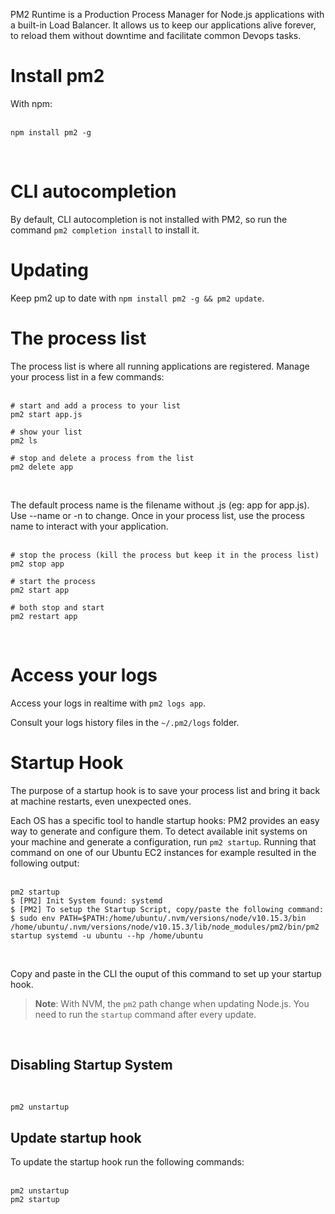 <!-- TITLE: Install PM2 Runtime -->
<!-- SUBTITLE: Production Process Manager for Node.js applications -->

PM2 Runtime is a Production Process Manager for Node.js applications with a built-in Load Balancer. It allows us to keep our applications alive forever, to reload them without downtime and facilitate common Devops tasks.
# Install pm2
With npm:<br><br>

```batchfile
npm install pm2 -g
```
<br>

# CLI autocompletion
By default, CLI autocompletion is not installed with PM2, so run the command `pm2 completion install` to install it.

# Updating
Keep pm2 up to date with `npm install pm2 -g && pm2 update`.

# The process list
The process list is where all running applications are registered. Manage your process list in a few commands:<br><br>

```batchfile
# start and add a process to your list
pm2 start app.js

# show your list
pm2 ls

# stop and delete a process from the list
pm2 delete app
```
<br>

The default process name is the filename without .js (eg: app for app.js). Use --name or -n to change. Once in your process list, use the process name to interact with your application.<br><br>

```batchfile
# stop the process (kill the process but keep it in the process list)
pm2 stop app

# start the process
pm2 start app

# both stop and start
pm2 restart app
```
<br>

# Access your logs
Access your logs in realtime with `pm2 logs app`.

Consult your logs history files in the `~/.pm2/logs` folder.

# Startup Hook
The purpose of a startup hook is to save your process list and bring it back at machine restarts, even unexpected ones.

Each OS has a specific tool to handle startup hooks: PM2 provides an easy way to generate and configure them. To detect available init systems on your machine and generate a configuration, run `pm2 startup`. Running that command on one of our Ubuntu EC2 instances for example resulted in the following output:<br><br>

```batchfile
pm2 startup
$ [PM2] Init System found: systemd
$ [PM2] To setup the Startup Script, copy/paste the following command:
$ sudo env PATH=$PATH:/home/ubuntu/.nvm/versions/node/v10.15.3/bin /home/ubuntu/.nvm/versions/node/v10.15.3/lib/node_modules/pm2/bin/pm2 startup systemd -u ubuntu --hp /home/ubuntu
```
<br>

Copy and paste in the CLI the ouput of this command to set up your startup hook.

> **Note**: With NVM, the `pm2` path change when updating Node.js. You need to run the `startup` command after every update.
<br>

## Disabling Startup System
<br>

```batchfile
pm2 unstartup
```

## Update startup hook

To update the startup hook run the following commands:<br><br>

```batchfile
pm2 unstartup
pm2 startup
```
<br>